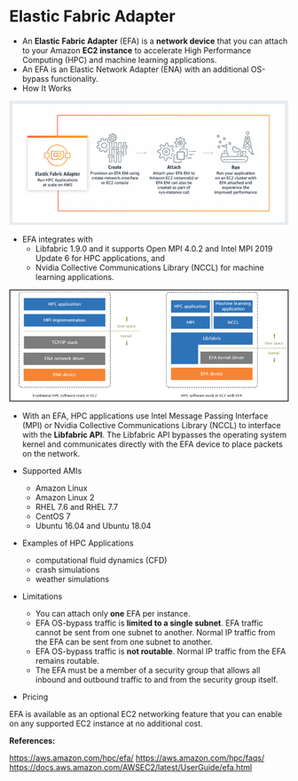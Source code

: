 # Elastic Fabric Adapter

- An **Elastic Fabric Adapter** (EFA) is a **network device** that you can attach to your Amazon **EC2 instance** to accelerate High Performance Computing (HPC) and machine learning applications.
- An EFA is an Elastic Network Adapter (ENA) with an additional OS-bypass functionality. 
- How It Works

![Elastic Fabric Adapter](./img/Elastic-Fabric-Adapter.png)

- EFA integrates with 
  - Libfabric 1.9.0 and it supports Open MPI 4.0.2 and Intel MPI 2019 Update 6 for HPC applications, and 
  - Nvidia Collective Communications Library (NCCL) for machine learning applications.

![Elastic Fabric Adapter](./img/Elastic-Fabric-Adapter2.png)

- With an EFA, HPC applications use Intel Message Passing Interface (MPI) or Nvidia Collective Communications Library (NCCL) to interface with the **Libfabric API**. The Libfabric API bypasses the operating system kernel and communicates directly with the EFA device to place packets on the network.
- Supported AMIs
  - Amazon Linux
  - Amazon Linux 2
  - RHEL 7.6 and RHEL 7.7
  - CentOS 7
  - Ubuntu 16.04 and Ubuntu 18.04

- Examples of HPC Applications
  - computational fluid dynamics (CFD)
  - crash simulations
  - weather simulations

- Limitations
  - You can attach only **one** EFA per instance.
  - EFA OS-bypass traffic is **limited to a single subnet**. EFA traffic cannot be sent from one subnet to another. Normal IP traffic from the EFA can be sent from one subnet to another.
  - EFA OS-bypass traffic is **not routable**. Normal IP traffic from the EFA remains routable.
  - The EFA must be a member of a security group that allows all inbound and outbound traffic to and from the security group itself.

- Pricing

EFA is available as an optional EC2 networking feature that you can enable on any supported EC2 instance at no additional cost.



**References:**

https://aws.amazon.com/hpc/efa/
https://aws.amazon.com/hpc/faqs/
https://docs.aws.amazon.com/AWSEC2/latest/UserGuide/efa.html



